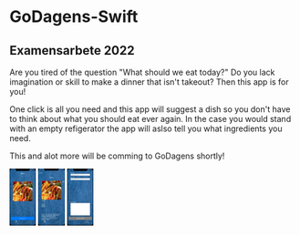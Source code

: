 # GoDagens-Swift
## Examensarbete 2022

Are you tired of the question "What should we eat today?" Do you lack imagination or skill to make a dinner that isn't takeout? Then this app is for you!

One click is all you need and this app will suggest a dish so you don't have to think about what you should eat ever again. In the case you would stand with an empty refigerator the app will aslso tell you what ingredients you need.

This and alot more will be comming to GoDagens shortly!

<img src="previewImages/mainScreen.png" height=100> <img src="previewImages/infoScreen.png" height=100> <img src="previewImages/addScreen.png" height=100>

